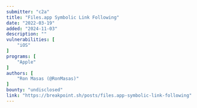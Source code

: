 ```yaml
---
submitter: "c2a"
title: "Files.app Symbolic Link Following"
date: "2022-03-19"
added: "2024-11-03"
description: ""
vulnerabilities: [
    "iOS"
]
programs: [
    "Apple"
]
authors: [
    "Ron Masas (@RonMasas)"
]
bounty: "undisclosed"
link: "https://breakpoint.sh/posts/files.app-symbolic-link-following"
---
```





